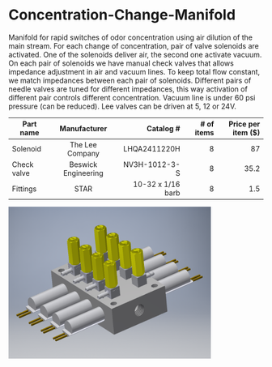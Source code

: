 # Concentration-Change-Manifold

Manifold for rapid switches of odor concentration using air dilution of the main stream. For each change of concentration, pair of valve solenoids are activated. One of the solenoids deliver air, the second one activate vacuum. On each pair of solenoids we have manual check valves that allows impedance adjustment in air and vacuum lines. To keep total flow constant, we match impedances between each pair of solenoids. Different pairs of needle valves are tuned for different impedances, this way activation of different pair controls different concentration. Vacuum line is under 60 psi pressure (can be reduced). Lee valves can be driven at 5, 12 or 24V.


| Part name     | Manufacturer        | Catalog #         | # of items | Price per item ($) |
| ------------- |:-------------------:|------------------:|-----------:|-------------------:|
| Solenoid      | The Lee Company     | LHQA2411220H      |      8     |    87              |
| Check valve   | Beswick Engineering | NV3H-1012-3-S     |      8     |    35.2            |
| Fittings      | STAR                | 10-32 x 1/16 barb |      8     |    1.5             |

<img src="https://github.com/RomaShust/Concentration-Change-Manifold/blob/master/CCM_assembled.PNG" width="400" height="300">
